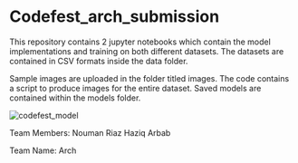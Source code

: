# Codefest_arch_submission

This repository contains 2 jupyter notebooks which contain the model implementations and training on both different datasets. 
The datasets are contained in CSV formats inside the data folder. 


Sample images are uploaded in the folder titled images. 
The code contains a script to produce images for the entire dataset.
Saved models are contained within the models folder.

![codefest_model](https://user-images.githubusercontent.com/83644590/147403363-a2b7040f-dc07-41c8-a368-4632ede4bc9d.png)


Team Members:
Nouman Riaz
Haziq Arbab

Team Name:
Arch
